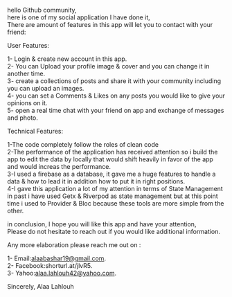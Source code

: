 hello Github community,<br />
here is one of my social application I have done it,<br />
There are amount of features in this app will let you to contact with your friend:<br />

User Features:

1- Login & create new account in this app.<br />
2- You can Upload your profile image & cover and you can change it in another time.<br />
3- create a collections of posts and share it with your community including you can upload an images.<br />
4- you can set a Comments & Likes on any posts you would like to give your opinions on it. <br />
5- open a real time chat with your friend on app and exchange of messages and photo.<br />

Technical Features:

1-The code completely follow the roles of clean code <br />
2-The performance of the application has received attention so i build the app to edit the data by locally that would shift heavily in favor of the app and would increas the performance.<br />
3-I used a firebase as a database, it gave me a huge features to handle a data & how to lead it in addition how to put it in right positions.<br />
4-I gave this application a lot of my attention in terms of State Management in past i have used Getx & Riverpod as state management but at this point time i used to Provider & Bloc because these tools are more simple from the other.<br />

in conclusion, I hope you will like this app and have your attention,<br />
Please do not hesitate to reach out if you would like additional information.<br />

Any more elaboration please reach me out on :<br />

1- Email:alaabashar19@gmail.com. <br />
2- Facebook:shorturl.at/jlvR5. <br />
3- Yahoo:alaa.lahlouh42@yahoo.com. <br />

Sincerely, Alaa Lahlouh
